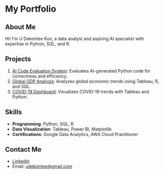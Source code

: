 # My Portfolio

## About Me
Hi! I'm U Dekontee Kun, a data analyst and aspiring AI specialist with expertise in Python, SQL, and R.

## Projects
1. [AI Code Evaluation System](https://github.com/udekontee/AI_Code_Evaluation_System): Evaluates AI-generated Python code for correctness and efficiency.
2. [Global GDP Analysis](https://github.com/udekontee/Global-GDP-and-Economic-Growth): Analyzes global economic trends using Tableau, R, and SQL.
3. [COVID-19 Dashboard](https://github.com/udekontee/COVID19-Data-Analysis): Visualizes COVID-19 trends with Tableau and Python.

## Skills
- **Programming**: Python, SQL, R
- **Data Visualization**: Tableau, Power BI, Matplotlib
- **Certifications**: Google Data Analytics, AWS Cloud Practitioner

## Contact Me
- [LinkedIn](https://linkedin.com/in/udekontee)
- Email: udekontee@gmail.com
